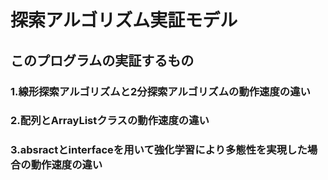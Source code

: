 # 探索アルゴリズム実証モデル
## このプログラムの実証するもの
### 1.線形探索アルゴリズムと2分探索アルゴリズムの動作速度の違い
### 2.配列とArrayListクラスの動作速度の違い
### 3.absractとinterfaceを用いて強化学習により多態性を実現した場合の動作速度の違い

